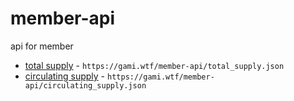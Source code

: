 # member-api
api for member

- [total supply](https://gami.wtf/member-api/total_supply.json) - `https://gami.wtf/member-api/total_supply.json`
- [circulating supply](https://gami.wtf/member-api/circulating_supply.json) - `https://gami.wtf/member-api/circulating_supply.json`
